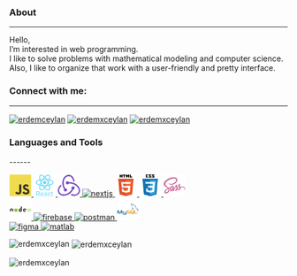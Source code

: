 ### About
------
<p>Hello,<br/>
I’m interested in web programming.<br/>
I like to solve problems with mathematical modeling and computer science.<br/>
Also, I like to organize that work with a user-friendly and pretty interface.</p>

### Connect with me:
------
<p align="left">
<a href="https://linkedin.com/in/erdemceylan" target="blank"><img align="center" src="https://raw.githubusercontent.com/rahuldkjain/github-profile-readme-generator/master/src/images/icons/Social/linked-in-alt.svg" alt="erdemceylan" height="30" width="40" /></a>
<a href="https://instagram.com/erdemxceylan" target="blank"><img align="center" src="https://raw.githubusercontent.com/rahuldkjain/github-profile-readme-generator/master/src/images/icons/Social/instagram.svg" alt="erdemxceylan" height="30" width="40" /></a>
<a href="https://www.hackerrank.com/erdemxceylan" target="blank"><img align="center" src="https://raw.githubusercontent.com/rahuldkjain/github-profile-readme-generator/master/src/images/icons/Social/hackerrank.svg" alt="erdemxceylan" height="30" width="40" /></a>
</p>

<h3 align="left">Languages and Tools</h3>
------
         <p align="left">
            <a href="https://developer.mozilla.org/en-US/docs/Web/JavaScript" target="_blank" rel="noreferrer">
               <img src="https://raw.githubusercontent.com/devicons/devicon/master/icons/javascript/javascript-original.svg" alt="javascript" width="40" height="40" />
            </a>
            <a href="https://reactjs.org/" target="_blank" rel="noreferrer">
               <img src="https://raw.githubusercontent.com/devicons/devicon/master/icons/react/react-original-wordmark.svg" alt="react" width="40" height="40" />
            </a>
            <a href="https://redux.js.org" target="_blank" rel="noreferrer">
               <img src="https://raw.githubusercontent.com/devicons/devicon/master/icons/redux/redux-original.svg" alt="redux" width="40" height="40" />
            </a>
            <a href="https://nextjs.org/" target="_blank" rel="noreferrer">
               <img src="https://cdn.worldvectorlogo.com/logos/nextjs-2.svg" alt="nextjs" width="40" height="40" />
            </a>
            <a href="https://www.w3.org/html/" target="_blank" rel="noreferrer">
               <img src="https://raw.githubusercontent.com/devicons/devicon/master/icons/html5/html5-original-wordmark.svg" alt="html5" width="40" height="40" />
            </a>
            <a href="https://www.w3schools.com/css/" target="_blank" rel="noreferrer">
               <img src="https://raw.githubusercontent.com/devicons/devicon/master/icons/css3/css3-original-wordmark.svg" alt="css3" width="40" height="40" />
            </a>
            <a href="https://sass-lang.com" target="_blank" rel="noreferrer">
               <img src="https://raw.githubusercontent.com/devicons/devicon/master/icons/sass/sass-original.svg" alt="sass" width="40" height="40" />
            </a>
            <br/>
            <a href="https://nodejs.org" target="_blank" rel="noreferrer">
               <img src="https://raw.githubusercontent.com/devicons/devicon/master/icons/nodejs/nodejs-original-wordmark.svg" alt="nodejs" width="40" height="40" />
            </a>
            <a href="https://firebase.google.com/" target="_blank" rel="noreferrer">
               <img src="https://www.vectorlogo.zone/logos/firebase/firebase-icon.svg" alt="firebase" width="40" height="40" />
            </a>
            <a href="https://postman.com" target="_blank" rel="noreferrer">
               <img src="https://www.vectorlogo.zone/logos/getpostman/getpostman-icon.svg" alt="postman" width="40" height="40" />
            </a>
            <a href="https://www.mysql.com/" target="_blank" rel="noreferrer">
               <img src="https://raw.githubusercontent.com/devicons/devicon/master/icons/mysql/mysql-original-wordmark.svg" alt="mysql" width="40" height="40" />
            </a>
            <br/>
            <a href="https://www.figma.com/" target="_blank" rel="noreferrer">
               <img src="https://www.vectorlogo.zone/logos/figma/figma-icon.svg" alt="figma" width="40" height="40" />
            </a>
            <a href="https://www.mathworks.com/" target="_blank" rel="noreferrer">
               <img src="https://upload.wikimedia.org/wikipedia/commons/2/21/Matlab_Logo.png" alt="matlab" width="40" height="40" />
            </a>
         </p>

<p><img align="left" src="https://github-readme-stats.vercel.app/api/top-langs?username=erdemxceylan&show_icons=true&locale=en&layout=compact" alt="erdemxceylan" /></p>

<p>&nbsp;<img align="center" src="https://github-readme-stats.vercel.app/api?username=erdemxceylan&custom_title=Statistics&bg_color=45deg,red,blue&show_icons=true&locale=en" alt="erdemxceylan" /></p>

<p><img align="center" src="https://github-readme-streak-stats.herokuapp.com/?user=erdemxceylan&" alt="erdemxceylan" /></p>
